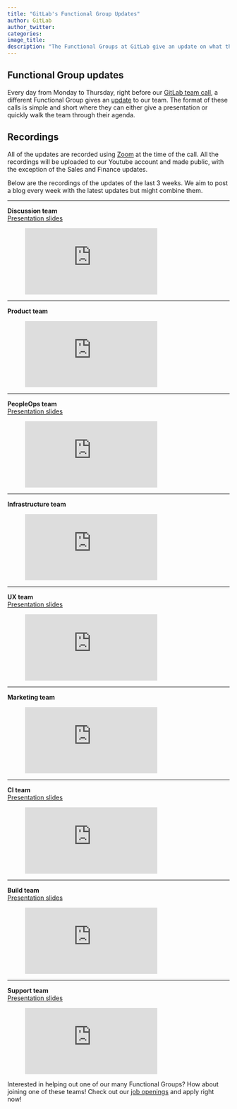 ```yaml
---
title: "GitLab's Functional Group Updates"
author: GitLab
author_twitter:
categories:
image_title:
description: "The Functional Groups at GitLab give an update on what they've been working on"
---
```


## Functional Group updates

Every day from Monday to Thursday, right before our [GitLab team call](https://about.gitlab.com/handbook/#team-call), a different Functional Group gives an [update](https://about.gitlab.com/handbook/people-operations/functional-group-updates/) to our team.
The format of these calls is simple and short where they can either give a presentation or quickly walk the team through their agenda.

## Recordings

All of the updates are recorded using [Zoom](https://zoom.us) at the time of the call. All the recordings will be uploaded to our Youtube account and made public, with the exception of the Sales and Finance updates.

Below are the recordings of the updates of the last 3 weeks. We aim to post a blog every week with the latest updates but might combine them.

---

**Discussion team**<br>
[Presentation slides](http://smcgivern.gitlab.io/discussion-updates/)

<figure class="video_container">
  <iframe src="https://www.youtube.com/embed/8tjVmEe5urI" frameborder="0" allowfullscreen="true"> </iframe>
</figure>

---

**Product team**

<figure class="video_container">
  <iframe src="https://www.youtube.com/embed/BysM79IjVzY" frameborder="0" allowfullscreen="true"> </iframe>
</figure>

---

**PeopleOps team**<br>
[Presentation slides](https://drive.google.com/open?id=1rr2xRpgOY-tYii8ziqymOMmnylc4R87FPHb45V_Z9u0)

<figure class="video_container">
  <iframe src="https://www.youtube.com/embed/kwWLUx0n3MQ" frameborder="0" allowfullscreen="true"> </iframe>
</figure>

---

**Infrastructure team**

<figure class="video_container">
  <iframe src="https://www.youtube.com/embed/I3E24RT1Ajc" frameborder="0" allowfullscreen="true"> </iframe>
</figure>

---

**UX team**<br>
[Presentation slides](http://awhildy.gitlab.io/ux-group-update/20170206.html)

<figure class="video_container">
  <iframe src="https://www.youtube.com/embed/cn3Ho8ez110" frameborder="0" allowfullscreen="true"> </iframe>
</figure>

---

**Marketing team**

<figure class="video_container">
  <iframe src="https://www.youtube.com/embed/csoEkFRmQXY" frameborder="0" allowfullscreen="true"> </iframe>
</figure>

---

**CI team**<br>
[Presentation slides](https://drive.google.com/open?id=0ByS7sH-cFUkiRFlVckRMZGNkMW8)

<figure class="video_container">
  <iframe src="https://www.youtube.com/embed/9K5foaojQAU" frameborder="0" allowfullscreen="true"> </iframe>
</figure>

---

**Build team**<br>
[Presentation slides](https://docs.google.com/presentation/d/1LoMiATaCUkq7n0Dc00EvLIFXc59WqjBTDgLs_iZxugs/edit?usp=sharing)

<figure class="video_container">
  <iframe src="https://www.youtube.com/embed/8LhyVRshaV4" frameborder="0" allowfullscreen="true"> </iframe>
</figure>

---

**Support team**<br>
[Presentation slides](https://docs.google.com/presentation/d/1EizMPiTJFYm7R7Av6J7DguR_Crgo_t8pufLYKoGC5sU/edit?usp=sharing)

<figure class="video_container">
  <iframe src="https://www.youtube.com/embed/OsEFTeWDBxA" frameborder="0" allowfullscreen="true"> </iframe>
</figure>

Interested in helping out one of our many Functional Groups? How about joining one of these teams! Check out our [job openings](https://about.gitlab.com/jobs)
and apply right now!
